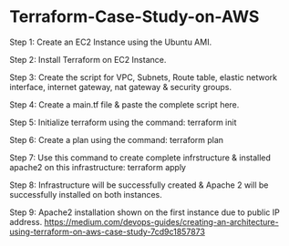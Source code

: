 # Terraform-Case-Study-on-AWS

Step 1: Create an EC2 Instance using the Ubuntu AMI.

Step 2: Install Terraform on EC2 Instance.

Step 3: Create the script for VPC, Subnets, Route table, elastic network interface, internet gateway, nat gateway & security groups.

Step 4: Create a main.tf file & paste the complete script here.

Step 5: Initialize terraform using the command: terraform init

Step 6: Create a plan using the command: terraform plan

Step 7: Use this command to create complete infrstructure & installed apache2 on this infrastructure: terraform apply

Step 8: Infrastructure will be successfully created & Apache 2 will be successfully installed on both instances.

Step 9: Apache2 installation shown on the first instance due to public IP address.
https://medium.com/devops-guides/creating-an-architecture-using-terraform-on-aws-case-study-7cd9c1857873
